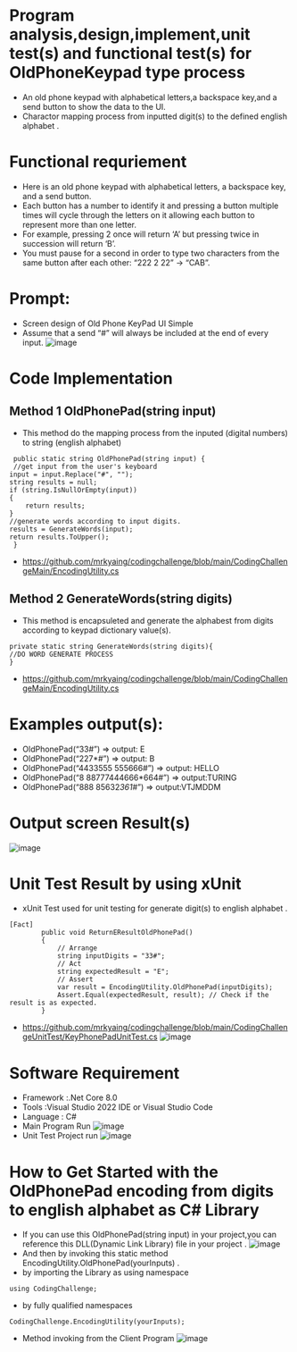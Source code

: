 # Program analysis,design,implement,unit test(s) and functional test(s) for OldPhoneKeypad type process
- An old phone keypad with alphabetical letters,a backspace key,and a send button to show the data to the UI.
- Charactor mapping process  from inputted digit(s) to the defined english alphabet .
# Functional requriement 
- Here is an old phone keypad with alphabetical letters, a backspace key, and a send button.
- Each button has a number to identify it and pressing a button multiple times will cycle through the letters on it allowing each button to represent more than one letter.
- For example, pressing 2 once will return ‘A’ but pressing twice in succession will return ‘B’.
- You must pause for a second in order to type two characters from the same button after each other: “222 2 22” -> “CAB”.
# Prompt:
- Screen design of Old Phone KeyPad UI Simple
- Assume that a send “#” will always be included at the end of every input.
 ![image](https://github.com/mrkyaing/codingchallenge/assets/9696016/36dcdeb4-7f2a-429f-a23e-185279db5a14)

# Code Implementation  
## Method 1 **OldPhonePad(string input)**
- This method do the mapping process from the inputed (digital numbers)  to string (english alphabet)
```
 public static string OldPhonePad(string input) {
 //get input from the user's keyboard
input = input.Replace("#", "");
string results = null;
if (string.IsNullOrEmpty(input))
{
    return results;
}
//generate words according to input digits.
results = GenerateWords(input);
return results.ToUpper();
 }
```
- https://github.com/mrkyaing/codingchallenge/blob/main/CodingChallengeMain/EncodingUtility.cs
## Method 2 **GenerateWords(string digits)**
- This method is encapsuleted and generate the alphabest from digits according to keypad dictionary value(s). 
```
private static string GenerateWords(string digits){
//DO WORD GENERATE PROCESS 
}
```
- https://github.com/mrkyaing/codingchallenge/blob/main/CodingChallengeMain/EncodingUtility.cs
# Examples output(s):
- OldPhonePad(“33#”) => output: E
- OldPhonePad(“227*#”) => output: B
- OldPhonePad(“4433555 555666#”) => output: HELLO
- OldPhonePad(“8 88777444666*664#”) => output:TURING
- OldPhonePad(“888 85632*361*#”) => output:VTJMDDM
# Output screen Result(s)
![image](https://github.com/mrkyaing/codingchallenge/assets/9696016/e29eeea5-bcba-4dad-bbdb-cf9374046ad3)

# Unit Test Result by using xUnit 
- xUnit Test used for unit testing for generate digit(s) to english alphabet .
```
[Fact]
        public void ReturnEResultOldPhonePad()
        {
            // Arrange
            string inputDigits = "33#";
            // Act
            string expectedResult = "E";
            // Assert
            var result = EncodingUtility.OldPhonePad(inputDigits);
            Assert.Equal(expectedResult, result); // Check if the result is as expected.
        }
```
- https://github.com/mrkyaing/codingchallenge/blob/main/CodingChallengeUnitTest/KeyPhonePadUnitTest.cs
![image](https://github.com/mrkyaing/codingchallenge/assets/9696016/3dca1a94-7943-4569-a3c9-0e025882dd60)

# Software Requirement
- Framework :.Net Core 8.0
- Tools     :Visual Studio 2022 IDE or Visual Studio Code
- Language  : C#
- Main Program Run
![image](https://github.com/mrkyaing/codingchallenge/assets/9696016/bd695e33-64e9-4d73-846a-d3ac4aca4cf8)
- Unit Test Project run
![image](https://github.com/mrkyaing/codingchallenge/assets/9696016/fa46882e-6cec-4276-83ee-b9ef6df3e72b)

# How to Get Started with the OldPhonePad encoding from digits to english alphabet  as C# Library 
- If you can use this OldPhonePad(string input) in your project,you can reference this DLL(Dynamic Link Library) file in your project .
![image](https://github.com/mrkyaing/codingchallenge/assets/9696016/8cfba5be-06d2-4b7e-a0bc-4694e4ed32fd)
- And then by invoking  this static method EncodingUtility.OldPhonePad(yourInputs) .
- by importing the Library as using namespace
```
using CodingChallenge;
```
- by fully qualified namespaces 
```
CodingChallenge.EncodingUtility(yourInputs);
```
- Method invoking from the Client Program 
![image](https://github.com/mrkyaing/codingchallenge/assets/9696016/be95820e-0163-4d6b-a0db-978a207b37cf)








